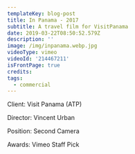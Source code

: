 ```yaml
---
templateKey: blog-post
title: In Panama - 2017
subtitle: A travel film for VisitPanama
date: 2019-03-22T08:50:52.579Z
description: ''
image: /img/inpanama.webp.jpg
videoType: vimeo
videoId: '214467211'
isFrontPage: true
credits:
tags:
  - commercial
---
```

Client: Visit Panama (ATP)

Director: Vincent Urban

Position: Second Camera

Awards: Vimeo Staff Pick
